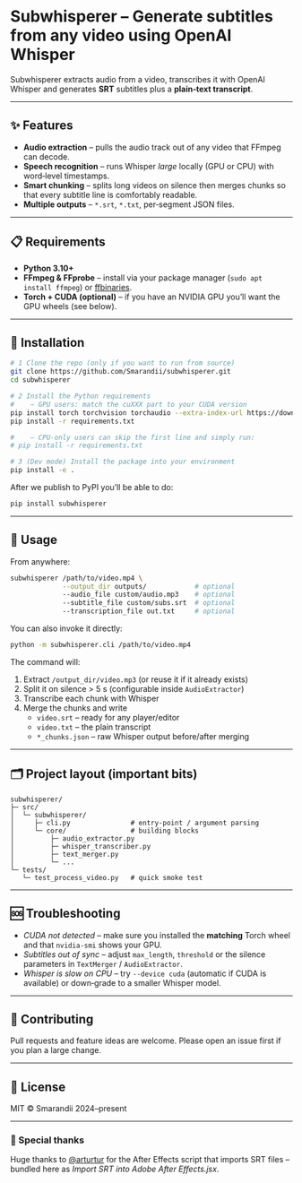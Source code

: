 # Subwhisperer – Generate subtitles from any video using OpenAI Whisper

Subwhisperer extracts audio from a video, transcribes it with OpenAI Whisper and
generates **SRT** subtitles plus a **plain‑text transcript**.

---

## ✨ Features

* **Audio extraction** – pulls the audio track out of any video that FFmpeg can
  decode.
* **Speech recognition** – runs Whisper *large* locally (GPU or CPU) with
  word‑level timestamps.
* **Smart chunking** – splits long videos on silence then merges chunks so that
  every subtitle line is comfortably readable.
* **Multiple outputs** – `*.srt`, `*.txt`, per‑segment JSON files.

---

## 📋 Requirements

* **Python 3.10+**
* **FFmpeg & FFprobe** – install via your package manager (`sudo apt install ffmpeg`) or [ffbinaries](https://github.com/ffbinaries/ffbinaries-node).
* **Torch + CUDA (optional)** – if you have an NVIDIA GPU you’ll want the GPU
  wheels (see below).

---

## 🚀 Installation

```bash
# 1 Clone the repo (only if you want to run from source)
git clone https://github.com/Smarandii/subwhisperer.git
cd subwhisperer

# 2 Install the Python requirements
#    – GPU users: match the cuXXX part to your CUDA version
pip install torch torchvision torchaudio --extra-index-url https://download.pytorch.org/whl/cu126
pip install -r requirements.txt

#    – CPU‑only users can skip the first line and simply run:
# pip install -r requirements.txt

# 3 (Dev mode) Install the package into your environment
pip install -e .
```

After we publish to PyPI you’ll be able to do:

```bash
pip install subwhisperer
```

---

## 🔧 Usage

From anywhere:

```bash
subwhisperer /path/to/video.mp4 \
             --output_dir outputs/            # optional
             --audio_file custom/audio.mp3    # optional
             --subtitle_file custom/subs.srt  # optional
             --transcription_file out.txt     # optional
```

You can also invoke it directly:

```bash
python -m subwhisperer.cli /path/to/video.mp4
```

The command will:

1. Extract `/output_dir/video.mp3` (or reuse it if it already exists)
2. Split it on silence > 5 s (configurable inside `AudioExtractor`)
3. Transcribe each chunk with Whisper
4. Merge the chunks and write
   * `video.srt` – ready for any player/editor
   * `video.txt` – the plain transcript
   * `*_chunks.json` – raw Whisper output before/after merging

---

## 🗂️ Project layout (important bits)

```
subwhisperer/
├─ src/
│  └─ subwhisperer/
│     ├─ cli.py               # entry‑point / argument parsing
│     └─ core/                # building blocks
│         ├─ audio_extractor.py
│         ├─ whisper_transcriber.py
│         ├─ text_merger.py
│         └─ ...
└─ tests/
   └─ test_process_video.py   # quick smoke test
```

---

## 🆘 Troubleshooting

* *CUDA not detected* – make sure you installed the **matching** Torch wheel and
  that `nvidia-smi` shows your GPU.
* *Subtitles out of sync* – adjust `max_length`, `threshold` or the silence
  parameters in `TextMerger` / `AudioExtractor`.
* *Whisper is slow on CPU* – try `--device cuda` (automatic if CUDA is
  available) or down‑grade to a smaller Whisper model.

---

## 🤝 Contributing

Pull requests and feature ideas are welcome. Please open an issue first if you
plan a large change.

---

## 📄 License

MIT © Smarandii 2024–present

---

### 🙏 Special thanks

Huge thanks to [@arturtur](https://github.com/aturtur) for the After Effects
script that imports SRT files – bundled here as
*Import SRT into Adobe After Effects.jsx*.

